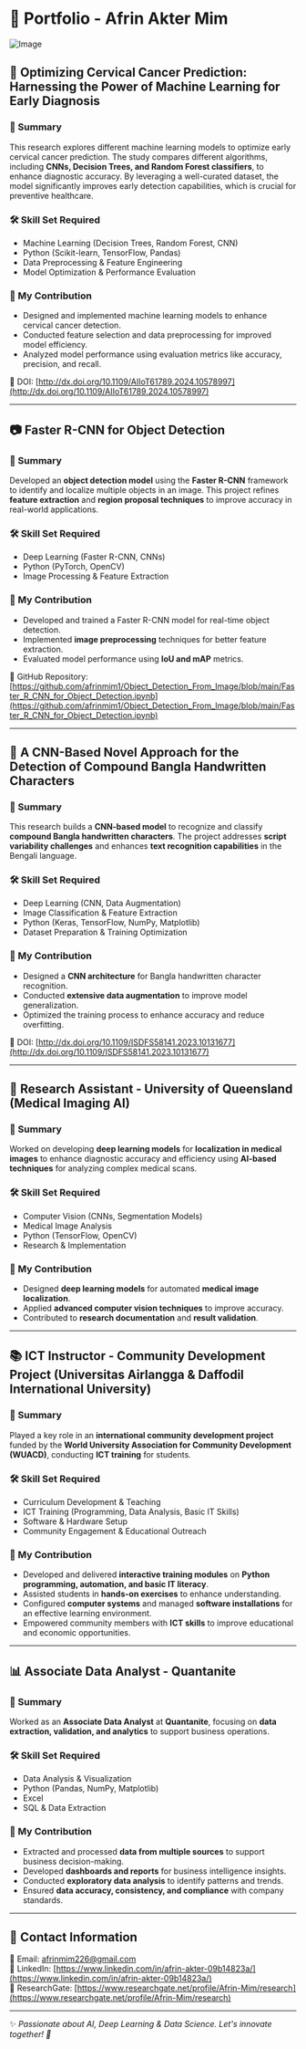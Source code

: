 # 🎯 Portfolio - Afrin Akter Mim  

![Image](https://github.com/user-attachments/assets/16497cd2-4112-42d7-9749-f15398f9acf7)
 

## 🔬 Optimizing Cervical Cancer Prediction: Harnessing the Power of Machine Learning for Early Diagnosis  
### 📌 Summary  
This research explores different machine learning models to optimize early cervical cancer prediction. The study compares different algorithms, including **CNNs, Decision Trees, and Random Forest classifiers**, to enhance diagnostic accuracy. By leveraging a well-curated dataset, the model significantly improves early detection capabilities, which is crucial for preventive healthcare.  

### 🛠 Skill Set Required  
- Machine Learning (Decision Trees, Random Forest, CNN)  
- Python (Scikit-learn, TensorFlow, Pandas)  
- Data Preprocessing & Feature Engineering  
- Model Optimization & Performance Evaluation  

### 🚀 My Contribution  
- Designed and implemented machine learning models to enhance cervical cancer detection.  
- Conducted feature selection and data preprocessing for improved model efficiency.  
- Analyzed model performance using evaluation metrics like accuracy, precision, and recall.  

🔗 DOI: [http://dx.doi.org/10.1109/AIIoT61789.2024.10578997](http://dx.doi.org/10.1109/AIIoT61789.2024.10578997)  

---

## 📷 Faster R-CNN for Object Detection  
### 📌 Summary  
Developed an **object detection model** using the **Faster R-CNN** framework to identify and localize multiple objects in an image. This project refines **feature extraction** and **region proposal techniques** to improve accuracy in real-world applications.  

### 🛠 Skill Set Required  
- Deep Learning (Faster R-CNN, CNNs)  
- Python (PyTorch, OpenCV)  
- Image Processing & Feature Extraction  

### 🚀 My Contribution  
- Developed and trained a Faster R-CNN model for real-time object detection.  
- Implemented **image preprocessing** techniques for better feature extraction.  
- Evaluated model performance using **IoU and mAP** metrics.  

🔗 GitHub Repository: [https://github.com/afrinmim1/Object_Detection_From_Image/blob/main/Faster_R_CNN_for_Object_Detection.ipynb](https://github.com/afrinmim1/Object_Detection_From_Image/blob/main/Faster_R_CNN_for_Object_Detection.ipynb)  

---

## 🔡 A CNN-Based Novel Approach for the Detection of Compound Bangla Handwritten Characters  
### 📌 Summary  
This research builds a **CNN-based model** to recognize and classify **compound Bangla handwritten characters**. The project addresses **script variability challenges** and enhances **text recognition capabilities** in the Bengali language.  

### 🛠 Skill Set Required  
- Deep Learning (CNN, Data Augmentation)  
- Image Classification & Feature Extraction  
- Python (Keras, TensorFlow, NumPy, Matplotlib)  
- Dataset Preparation & Training Optimization  

### 🚀 My Contribution  
- Designed a **CNN architecture** for Bangla handwritten character recognition.  
- Conducted **extensive data augmentation** to improve model generalization.  
- Optimized the training process to enhance accuracy and reduce overfitting.  

🔗 DOI: [http://dx.doi.org/10.1109/ISDFS58141.2023.10131677](http://dx.doi.org/10.1109/ISDFS58141.2023.10131677)  

---

## 🏥 Research Assistant - University of Queensland (Medical Imaging AI)  
### 📌 Summary  
Worked on developing **deep learning models** for **localization in medical images** to enhance diagnostic accuracy and efficiency using **AI-based techniques** for analyzing complex medical scans.  

### 🛠 Skill Set Required  
- Computer Vision (CNNs, Segmentation Models)  
- Medical Image Analysis  
- Python (TensorFlow, OpenCV)  
- Research & Implementation  

### 🚀 My Contribution  
- Designed **deep learning models** for automated **medical image localization**.  
- Applied **advanced computer vision techniques** to improve accuracy.  
- Contributed to **research documentation** and **result validation**.  

---

## 📚 ICT Instructor - Community Development Project (Universitas Airlangga & Daffodil International University)  
### 📌 Summary  
Played a key role in an **international community development project** funded by the **World University Association for Community Development (WUACD)**, conducting **ICT training** for students.  

### 🛠 Skill Set Required  
- Curriculum Development & Teaching  
- ICT Training (Programming, Data Analysis, Basic IT Skills)  
- Software & Hardware Setup  
- Community Engagement & Educational Outreach  

### 🚀 My Contribution  
- Developed and delivered **interactive training modules** on **Python programming, automation, and basic IT literacy**.  
- Assisted students in **hands-on exercises** to enhance understanding.  
- Configured **computer systems** and managed **software installations** for an effective learning environment.  
- Empowered community members with **ICT skills** to improve educational and economic opportunities.  

---

## 📊 Associate Data Analyst - Quantanite  
### 📌 Summary  
Worked as an **Associate Data Analyst** at **Quantanite**, focusing on **data extraction, validation, and analytics** to support business operations.  

### 🛠 Skill Set Required  
- Data Analysis & Visualization  
- Python (Pandas, NumPy, Matplotlib)  
- Excel  
- SQL & Data Extraction  

### 🚀 My Contribution  
- Extracted and processed **data from multiple sources** to support business decision-making.  
- Developed **dashboards and reports** for business intelligence insights.  
- Conducted **exploratory data analysis** to identify patterns and trends.  
- Ensured **data accuracy, consistency, and compliance** with company standards.  

---

## 📩 Contact Information  
📧 Email: [afrinmim226@gmail.com](mailto:afrinmim226@gmail.com)  
💼 LinkedIn: [https://www.linkedin.com/in/afrin-akter-09b14823a/](https://www.linkedin.com/in/afrin-akter-09b14823a/)  
🔬 ResearchGate: [https://www.researchgate.net/profile/Afrin-Mim/research](https://www.researchgate.net/profile/Afrin-Mim/research)  

---

✨ *Passionate about AI, Deep Learning & Data Science. Let's innovate together! 🚀*  
